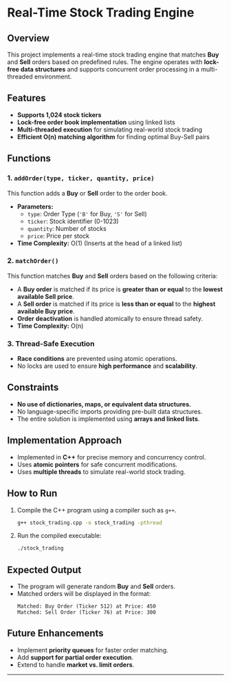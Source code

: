# Real-Time Stock Trading Engine

## Overview
This project implements a real-time stock trading engine that matches **Buy** and **Sell** orders based on predefined rules. The engine operates with **lock-free data structures** and supports concurrent order processing in a multi-threaded environment.

## Features
- **Supports 1,024 stock tickers**
- **Lock-free order book implementation** using linked lists
- **Multi-threaded execution** for simulating real-world stock trading
- **Efficient O(n) matching algorithm** for finding optimal Buy-Sell pairs

## Functions
### 1. `addOrder(type, ticker, quantity, price)`
This function adds a **Buy** or **Sell** order to the order book.
- **Parameters:**
  - `type`: Order Type (`'B'` for Buy, `'S'` for Sell)
  - `ticker`: Stock identifier (0-1023)
  - `quantity`: Number of stocks
  - `price`: Price per stock
- **Time Complexity:** O(1) (Inserts at the head of a linked list)

### 2. `matchOrder()`
This function matches **Buy** and **Sell** orders based on the following criteria:
- A **Buy order** is matched if its price is **greater than or equal** to the **lowest available Sell price**.
- A **Sell order** is matched if its price is **less than or equal** to the **highest available Buy price**.
- **Order deactivation** is handled atomically to ensure thread safety.
- **Time Complexity:** O(n)

### 3. **Thread-Safe Execution**
- **Race conditions** are prevented using atomic operations.
- No locks are used to ensure **high performance** and **scalability**.

## Constraints
- **No use of dictionaries, maps, or equivalent data structures.**
- No language-specific imports providing pre-built data structures.
- The entire solution is implemented using **arrays and linked lists**.

## Implementation Approach
- Implemented in **C++** for precise memory and concurrency control.
- Uses **atomic pointers** for safe concurrent modifications.
- Uses **multiple threads** to simulate real-world stock trading.

## How to Run
1. Compile the C++ program using a compiler such as `g++`.
   ```sh
   g++ stock_trading.cpp -o stock_trading -pthread
   ```
2. Run the compiled executable:
   ```sh
   ./stock_trading
   ```

## Expected Output
- The program will generate random **Buy** and **Sell** orders.
- Matched orders will be displayed in the format:
  ```
  Matched: Buy Order (Ticker 512) at Price: 450
  Matched: Sell Order (Ticker 76) at Price: 300
  ```

## Future Enhancements
- Implement **priority queues** for faster order matching.
- Add **support for partial order execution**.
- Extend to handle **market vs. limit orders**.

---


